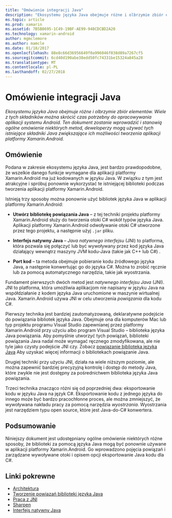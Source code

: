 ```yaml
---
title: "Omówienie integracji Java"
description: "Ekosystemu języka Java obejmuje różne i olbrzymie zbiór elementów. Wiele z tych składników można skrócić czas potrzebny do opracowywania aplikacji systemu Android. Ten dokument zostanie wprowadzić i stanowią ogólne omówienie niektórych metod, deweloperzy mogą używać tych istniejące składniki Java zwiększające ich możliwości tworzenia aplikacji platformy Xamarin.Android."
ms.topic: article
ms.prod: xamarin
ms.assetid: 7B5B8695-1C49-19BF-AE99-948CDCBD2A20
ms.technology: xamarin-android
author: mgmclemore
ms.author: mamcle
ms.date: 01/18/2017
ms.openlocfilehash: 88e8c66d36956649f0a996046f038d89a7267cf5
ms.sourcegitcommit: 6cd40d190abe38edd50fc74331be15324a845a28
ms.translationtype: MT
ms.contentlocale: pl-PL
ms.lasthandoff: 02/27/2018
---
```

# <a name="java-integration-overview"></a>Omówienie integracji Java

_Ekosystemu języka Java obejmuje różne i olbrzymie zbiór elementów. Wiele z tych składników można skrócić czas potrzebny do opracowywania aplikacji systemu Android. Ten dokument zostanie wprowadzić i stanowią ogólne omówienie niektórych metod, deweloperzy mogą używać tych istniejące składniki Java zwiększające ich możliwości tworzenia aplikacji platformy Xamarin.Android._

<a name="Overview" />

## <a name="overview"></a>Omówienie

Podana w zakresie ekosystemu języka Java, jest bardzo prawdopodobne, że wszelkie danego funkcje wymagane dla aplikacji platformy Xamarin.Android ma już kodowanych w języku Java. W związku z tym jest atrakcyjne i spróbuj ponownie wykorzystać te istniejącej biblioteki podczas tworzenia aplikacji platformy Xamarin.Android. 

Istnieją trzy sposoby można ponownie użyć bibliotek języka Java w aplikacji platformy Xamarin.Android: 

-   **Utwórz bibliotekę powiązania Java** &ndash; z tej techniki projektu platformy Xamarin.Android służy do tworzenia otoki C# wokół typów języka Java. Aplikacji platformy Xamarin.Android odwoływanie otoki C# utworzone przez tego projektu, a następnie użyj `.jar` pliku. 

-   **Interfejs natywny Java** &ndash; *Java natywnego* *interfejsu* (JNI) to platforma, która pozwala się połączyć lub być wywoływany przez kod języka Java działający wewnątrz maszyny JVM kodu-Java (takie jak C++ lub C#) . 

-   **Port kod** &ndash; ta metoda obejmuje pobieranie kodu źródłowego języka Java, a następnie konwertując go do języka C#. Można to zrobić ręcznie lub za pomocą automatycznego narzędzia, takie jak wyostrzania. 

Fundament pierwszych dwóch metod jest *natywnego interfejsu Java* (JNI). JNI to platforma, która umożliwia aplikacjom nie napisany w języku Java na współdziałanie z kodem języka Java uruchomione w maszynie wirtualnej Java. Xamarin.Android używa JNI w celu utworzenia *powiązania* dla kodu C#. 

Pierwszy technika jest bardziej zautomatyzowaną, deklaratywne podejście do powiązania bibliotek języka Java. Obejmuje ona dla komputerów Mac lub typ projektu programu Visual Studio zapewnianej przez platformy Xamarin.Android przy użyciu albo program Visual Studio &ndash; biblioteka języka Java powiązania. Aby pomyślnie utworzyć tych powiązań, biblioteki powiązania Java nadal może wymagać ręcznego zmodyfikowana, ale nie tyle jako czysty podejście JNI czy. Zobacz [powiązanie biblioteka języka Java](~/android/platform/binding-java-library/index.md) Aby uzyskać więcej informacji o bibliotekach powiązanie Java. 

Drugiej techniki przy użyciu JNI, działa na wiele niższym poziomie, ale można zapewnić bardziej precyzyjną kontrolę i dostęp do metody Java, które zwykle nie jest dostępny za pośrednictwem biblioteka języka Java powiązania. 

Trzeci technika znacząco różni się od poprzedniej dwa: eksportowanie kodu w języku Java na język C#. Eksportowanie kodu z jednego języka do innego może być bardzo pracochłonne proces, ale można zmniejszyć, że wywoływana nakładu pracy za pomocą narzędzia *wyostrzania*. Wyostrzania jest narzędziem typu open source, które jest Java-do-C# konwertera. 


<a name="Summary" />

## <a name="summary"></a>Podsumowanie

Niniejszy dokument jest udostępniany ogólne omówienie niektórych różne sposoby, że biblioteki za pomocą języka Java mogą być ponownie używane w aplikacji platformy Xamarin.Android. Go wprowadzono pojęcia powiązań i zarządzane wywoływane otoki i opisem opcji eksportowanie Java kodu dla C#. 


## <a name="related-links"></a>Linki pokrewne

- [Architektura](~/android/internals/architecture.md)
- [Tworzenie powiązań biblioteki języka Java](~/android/platform/binding-java-library/index.md)
- [Praca z JNI](~/android/platform/java-integration/working-with-jni.md)
- [Sharpen](https://github.com/slluis/sharpen)
- [Interfejs natywny Java](http://docs.oracle.com/javase/7/docs/technotes~/jni/index.html)
